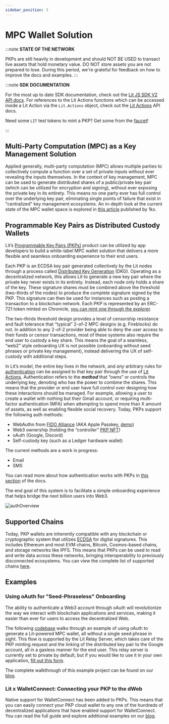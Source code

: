 ```yaml
---
sidebar_position: 3
---
```


# MPC Wallet Solution

:::note
**STATE OF THE NETWORK**

PKPs are still heavily in development and should NOT BE USED to transact live assets that hold monetary value. DO NOT store assets you are not prepared to lose. During this period, we're grateful for feedback on how to improve the docs and examples.
:::

:::note
**SDK DOCUMENTATION**

For the most up to date SDK documentation, check out the [Lit JS SDK V2 API docs](https://js-sdk.litprotocol.com/). For references to the Lit Actions functions which can be accessed inside a Lit Action via the `Lit.Actions` object, check out the [Lit Actions](http://actions-docs.litprotocol.com/) API docs.

Need some `LIT` test tokens to mint a PKP? Get some from the [faucet](https://faucet.litprotocol.com/)!

:::

## Multi-Party Computation (MPC) as a Key Management Solution

Applied generally, multi-party computation (MPC) allows multiple parties to collectively compute a function over a set of private inputs without ever revealing the inputs themselves. In the context of key management, MPC can be used to generate distributed shares of a public/private key pair (which can be utilized for encryption and signing), without ever exposing the private key in its entirety. This means no one party ever has full control over the underlying key pair, eliminating single points of failure that exist in "centralized" key management ecosystems. An in-depth look at the current state of the MPC wallet space is explored in [this article](https://medium.com/1kxnetwork/wallets-91c7c3457578) published by 1kx.

## Programmable Key Pairs as Distributed Custody Wallets

Lit’s [Programmable Key Pairs (PKPs)](../pkp/intro.md) product can be utilized by app developers to build a white-label MPC wallet solution that delivers a more flexible and seamless onboarding experience to their end users. 

Each PKP is an ECDSA key pair generated collectively by the Lit nodes through a process called [Distributed Key Generation](../resources/howItWorks#threshold-cryptography) (DKG). Operating as a decentralized network, this allows Lit to generate a new key pair where the private key never exists in its entirety. Instead, each node only holds a share of the key. These signature shares must be combined above the threshold (two-thirds of the nodes) to produce the complete signature signed by the PKP. This signature can then be used for instances such as posting a transaction to a blockchain network. Each PKP is represented by an ERC-721 token minted on Chronicle, [you can mint one through the explorer](https://explorer.litprotocol.com/pkps).

The two-thirds threshold design provides a level of censorship resistance and fault tolerance that “typical” 2-of-2 MPC designs (e.g. Fireblocks) do not. In addition to any 2-of-2 provider being able to deny the user access to their funds or censor transactions, most of these systems also require the end user to custody a key share. This means the goal of a seamless, “web2” style onboarding UX is not possible (onboarding without seed phrases or private key management), instead delivering the UX of self-custody with additional steps.

In Lit’s model, the entire key lives in the network, and *any* arbitrary rules for [authentication](../pkp/authHelpers/overview) can be assigned to that key pair through the use of [Lit Actions](../LitActions/intro). Authentication refers to the *****method***** that “owns” or controls the underlying key, denoting who has the power to combine the shares. This means that the provider or end user have full control over designing how these interactions should be managed. For example, allowing a user to create a wallet with nothing but their Gmail account, or requiring multi-factor authentication (MFA) when attempting to spend more than X amount of assets, as well as enabling flexible social recovery. Today, PKPs support the following auth methods:

- WebAuthn from [FIDO Alliance](https://fidoalliance.org/fido2-2/fido2-web-authentication-webauthn/) (AKA Apple Passkey, [demo](http://getlit.dev/demo))
- Web3 ownership (holding the “controller” [PKP NFT](https://explorer.litprotocol.com/mint-pkp))
- oAuth (Google, Discord)
- Self-custody key (such as a Ledger hardware wallet)

The current methods are a work in progress:

- Email
- SMS

You can read more about how authentication works with PKPs in [this section](../pkp/authHelpers/overview) of the docs.

The end goal of this system is to facilitate a simple onboarding experience that helps bridge the next billion users into Web3.

![authOverview](/img/authOverview.png)

## Supported Chains

Today, PKP wallets are inherently compatible with any blockchain or cryptographic system that utilizes [ECDSA](https://blog.cloudflare.com/ecdsa-the-digital-signature-algorithm-of-a-better-internet/) for digital signatures. This includes Ethereum and most EVM chains, Bitcoin, Cosmos-based chains, and storage networks like IPFS. This means that PKPs can be used to read and write data across these networks, bringing interoperability to previously disconnected ecosystems. You can view the complete list of supported chains [here](../resources/supportedChains.md).

## Examples

### Using oAuth for "Seed-Phraseless" Onboarding

The ability to authenticate a Web3 account through oAuth will revolutionize the way we interact with blockchain applications and services, making it easier than ever for users to access the decentralized Web.

The following [codebase](https://github.com/LIT-Protocol/oauth-pkp-signup-example) walks through an example of using oAuth to generate a Lit-powered MPC wallet, all without a single seed phrase in sight. This flow is supported by the Lit Relay Server, which takes care of the PKP minting request and the linking of the distributed key pair to the Google account, all in a gasless manner for the end user. This relay server is currently set to private by default, but if you would like to use it in your own application, [fill out this form](https://forms.gle/osJfmRR2PuZ46Xf98).

The complete walkthrough of this example project can be found on our [blog](https://spark.litprotocol.com/wallet-abstraction-with-google-oauth/).

### Lit x WalletConnect: Connecting your PKP to the dWeb

Native support for WalletConnect has been added to PKPs. This means that you can easily connect your PKP cloud wallet to any one of the hundreds of decentralized applications that have enabled support for WalletConnect. You can read the full guide and explore additional examples on our [blog](https://spark.litprotocol.com/connecting-lit-pkps-with-dapps/).

